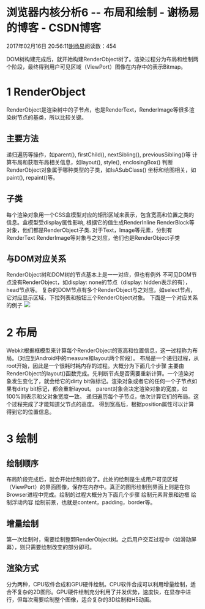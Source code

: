
# 浏览器内核分析6 -- 布局和绘制 - 谢杨易的博客 - CSDN博客

2017年02月16日 20:56:11[谢杨易](https://me.csdn.net/u013510838)阅读数：454


DOM树构建完成后，就开始构建RenderObject树了。渲染过程分为布局和绘制两个阶段，最终得到用户可见区域（ViewPort）图像在内存中的表示Bitmap。
# 1 RenderObject
RenderObject是渲染树中的子节点，也是RenderText，RenderImage等很多渲染树节点的基类，所以比较关键。
## 主要方法
递归遍历等操作，如parent(), firstChild(), nextSibling(),     previousSibling()等
计算布局和获取布局相关信息，如layout(),     style(), enclosingBox()
判断RenderObject对象属于哪种类型的子类，如IsASubClass()
坐标和绘图相关，如paint(),     repaint()等。
## 子类
每个渲染对象用一个CSS盒模型对应的矩形区域来表示，包含宽高和位置之类的信息。盒模型受display属性影响, 根据它的值生成RenderInline RenderBlock等对象，他们都是RenderObject子类.
对于Text，Image等元素，分别有RenderText RenderImage等对象与之对应，他们也是RenderObject子类
## 与DOM对应关系
RenderObject树和DOM树的节点基本上是一一对应，但也有例外
不可见DOM节点没有RenderObject，如display: none的节点（display: hidden表示的有），head节点等。
复杂的DOM节点有多个RenderObject与之对应。如select节点，它对应显示区域，下拉列表和按钮三个RenderObject对象。
下面是一个对应关系的例子
![](http://pic002.cnblogs.com/images/2011/265173/2011110316305784.png)
# 2 布局
Webkit根据框模型来计算每个RenderObject的宽高和位置信息，这一过程称为布局。（对应到Android中的measure和layout两个阶段）。
布局是一个递归过程，从root开始，因此是一个很耗时耗内存的过程。大概分为下面几个步骤
主要由RenderObject的layout()函数完成。先判断节点是否需要重新计算。一个渲染对象发生变化了，就会给它的dirty bit做标记。渲染对象或者它的任何一个子节点如果有dirty bit标记，都会重新layout。
parent对象会决定渲染对象的宽度，如100%则表示和父对象宽度一致。
递归遍历每个子节点，依次计算它们的布局。这个过程完成了才能知道父节点的高度。
得到宽高后，根据position属性可以计算得到它的位置信息。
# 3 绘制
## 绘制顺序
布局阶段完成后，就会开始绘制阶段了。此处的绘制是生成用户可见区域（ViewPort）的界面图像，保存在内存中。真正的图形绘制到界面上则是在你Browser进程中完成。绘制的过程大概分为下面几个步骤
绘制元素背景和边框
绘制浮动内容
绘制前景，也就是content，padding，border等。
## 增量绘制
第一次绘制时，需要绘制整颗RenderObject树。之后用户交互过程中（如滑动屏幕），则只需要绘制改变的部分即可。
## 渲染方式
分为两种，CPU软件合成和GPU硬件绘制。CPU软件合成可以利用增量绘制，适合不复杂的2D图形。GPU硬件绘制充分利用了并发优势，速度快，在显存中进行，但每次需要绘制整个图像，适合复杂的3D绘制和H5动画。

